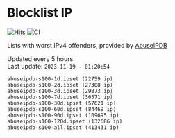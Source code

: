 # Blocklist IP

[![Hits](https://hits.seeyoufarm.com/api/count/incr/badge.svg?url=https%3A%2F%2Fgithub.com%2Fborestad%2Fblocklist-ip%2F&count_bg=%2379C83D&title_bg=%23555555&icon=&icon_color=%23E7E7E7&title=hits&edge_flat=false)](https://hits.seeyoufarm.com)  ![CI](https://img.shields.io/github/workflow/status/borestad/blocklist-ip/CI?style=flat-square)

Lists with worst IPv4 offenders, provided by [AbuseIPDB](https://www.abuseipdb.com/)

<!-- FOOTER-PLACEHOLDER -->
Updated every 5 hours<br>
Last update: `2023-11-19 - 01:20:54`
```
abuseipdb-s100-1d.ipset (22759 ip)
abuseipdb-s100-2d.ipset (27308 ip)
abuseipdb-s100-3d.ipset (29873 ip)
abuseipdb-s100-7d.ipset (36571 ip)
abuseipdb-s100-30d.ipset (57621 ip)
abuseipdb-s100-60d.ipset (84469 ip)
abuseipdb-s100-90d.ipset (109695 ip)
abuseipdb-s100-120d.ipset (132686 ip)
abuseipdb-s100-all.ipset (413431 ip)
```
